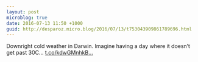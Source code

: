 ```yaml
---
layout: post
microblog: true
date: 2016-07-13 11:50 +1000
guid: http://desparoz.micro.blog/2016/07/13/t753043909861789696.html
---
```

Downright cold weather in Darwin. Imagine having a day where it doesn’t get past 30C…
[t.co/kdwGMnhkB...](https://t.co/kdwGMnhkBo)
